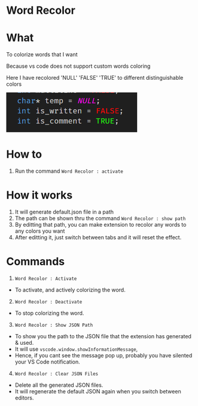 # Word Recolor

# What

To colorize words that I want

Because vs code does not support custom words coloring

Here I have recolored 'NULL' 'FALSE' 'TRUE' to different distinguishable colors

![Alt text](https://raw.githubusercontent.com/lolzz77/word-recolor/main/resources/readme/1.png)

# How to
1. Run the command `Word Recolor : activate`

# How it works
1. It will generate default.json file in a path
2. The path can be shown thru the command `Word Recolor : show path`
3. By editting that path, you can make extension to recolor any words to any colors you want
4. After editting it, just switch between tabs and it will reset the effect.

# Commands
1. `Word Recolor : Activate`
- To activate, and actively colorizing the word.
2. `Word Recolor : Deactivate`
- To stop colorizing the word.
3. `Word Recolor : Show JSON Path`
- To show you the path to the JSON file that the extension has generated & used.
- It will use `vscode.window.showInformationMessage`,
- Hence, if you cant see the message pop up, probably you have silented your VS Code notification.
4. `Word Recolor : Clear JSON Files`
- Delete all the generated JSON files.
- It will regenerate the default JSON again when you switch between editors.
